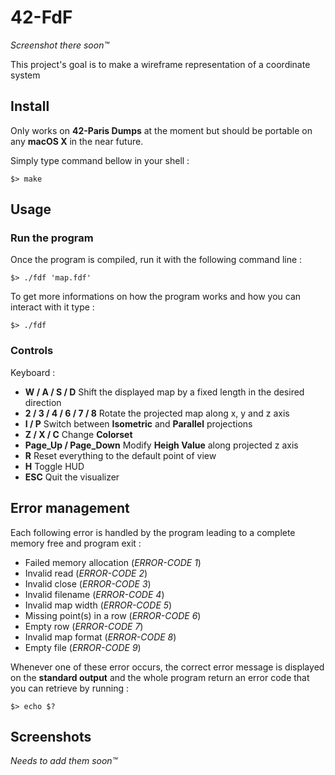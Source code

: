 # 42-FdF

*Screenshot there soon™*

This project's goal is to make a wireframe representation of a coordinate system

## Install

Only works on **42-Paris Dumps** at the moment but should be portable on any **macOS X** in the near future.

Simply type command bellow in your shell :
```
$> make
```

## Usage
### Run the program

Once the program is compiled, run it with the following command line :
```
$> ./fdf 'map.fdf'
```
To get more informations on how the program works and how you can interact with it type :
```
$> ./fdf
```

### Controls

Keyboard :
* **W / A / S / D** Shift the displayed map by a fixed length in the desired direction
* **2 / 3 / 4 / 6 / 7 / 8** Rotate the projected map along x, y and z axis
* **I / P** Switch between **Isometric** and **Parallel** projections
* **Z / X / C** Change **Colorset**
* **Page_Up / Page_Down** Modify **Heigh Value** along projected z axis
* **R** Reset everything to the default point of view
* **H** Toggle HUD
* **ESC** Quit the visualizer

## Error management

Each following error is handled by the program leading to a complete memory free and program exit :
* Failed memory allocation (*ERROR-CODE 1*)
* Invalid read (*ERROR-CODE 2*)
* Invalid close (*ERROR-CODE 3*)
* Invalid filename (*ERROR-CODE 4*)
* Invalid map width (*ERROR-CODE 5*)
* Missing point(s) in a row (*ERROR-CODE 6*)
* Empty row (*ERROR-CODE 7*)
* Invalid map format (*ERROR-CODE 8*)
* Empty file (*ERROR-CODE 9*)

Whenever one of these error occurs, the correct error message is displayed on the **standard output** and the whole program return an error code that you can retrieve by running :
```
$> echo $?
```

## Screenshots
*Needs to add them soon™*
